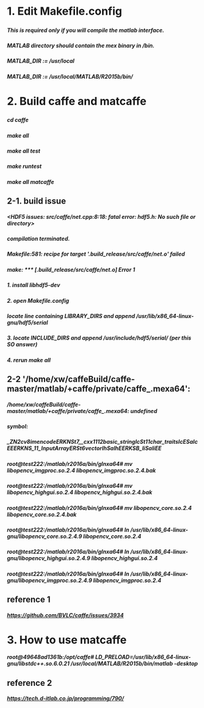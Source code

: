 # 1. Edit Makefile.config
##### <Set MATLAB path to build matcaffe>
##### This is required only if you will compile the matlab interface.
##### MATLAB directory should contain the mex binary in /bin.
##### MATLAB_DIR := /usr/local
##### MATLAB_DIR := /usr/local/MATLAB/R2015b/bin/

# 2. Build caffe and matcaffe
##### <build caffe>
##### cd caffe
##### make all
##### make all test
##### make runtest
##### make all matcaffe

## 2-1. build issue
##### <HDF5 issues: src/caffe/net.cpp:8:18: fatal error: hdf5.h: No such file or directory>
##### compilation terminated.
##### Makefile:581: recipe for target '.build_release/src/caffe/net.o' failed
##### make: *** [.build_release/src/caffe/net.o] Error 1


##### <Solve>
##### 1. install libhdf5-dev
##### 2. open Makefile.config
   ##### locate line containing LIBRARY_DIRS and append /usr/lib/x86_64-linux-gnu/hdf5/serial
##### 3. locate INCLUDE_DIRS and append /usr/include/hdf5/serial/ (per this SO answer)
##### 4. rerun make all

## 2-2 '/home/xw/caffeBuild/caffe-master/matlab/+caffe/private/caffe_.mexa64':
##### /home/xw/caffeBuild/caffe-master/matlab/+caffe/private/caffe_.mexa64: undefined
##### symbol:
##### _ZN2cv8imencodeERKNSt7__cxx1112basic_stringIcSt11char_traitsIcESaIcEEERKNS_11_InputArrayERSt6vectorIhSaIhEERKSB_IiSaIiEE

##### <solve>
##### root@test222:/matlab/r2016a/bin/glnxa64# mv libopencv_imgproc.so.2.4 libopencv_imgproc.so.2.4.bak
##### root@test222:/matlab/r2016a/bin/glnxa64# mv libopencv_highgui.so.2.4 libopencv_highgui.so.2.4.bak
##### root@test222:/matlab/r2016a/bin/glnxa64# mv libopencv_core.so.2.4 libopencv_core.so.2.4.bak


##### root@test222:/matlab/r2016a/bin/glnxa64# ln /usr/lib/x86_64-linux-gnu/libopencv_core.so.2.4.9 libopencv_core.so.2.4
##### root@test222:/matlab/r2016a/bin/glnxa64# ln /usr/lib/x86_64-linux-gnu/libopencv_highgui.so.2.4.9 libopencv_highgui.so.2.4
##### root@test222:/matlab/r2016a/bin/glnxa64# ln /usr/lib/x86_64-linux-gnu/libopencv_imgproc.so.2.4.9 libopencv_imgproc.so.2.4

## reference 1
##### https://github.com/BVLC/caffe/issues/3934

# 3. How to use matcaffe
##### root@49648ad1361b:/opt/caffe# LD_PRELOAD=/usr/lib/x86_64-linux-gnu/libstdc++.so.6.0.21 /usr/local/MATLAB/R2015b/bin/matlab -desktop

## reference 2
##### https://tech.d-itlab.co.jp/programming/790/
